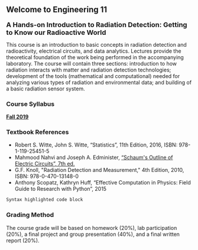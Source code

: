 ## Welcome to Engineering 11
**<font size="+1"> A Hands-on Introduction to Radiation Detection: Getting to Know our Radioactive World</font>**

This course is an introduction to basic concepts in radiation detection and radioactivity, electrical circuits, and data analytics. Lectures provide the theoretical foundation of the work being performed in the accompanying laboratory. The course will contain three sections: introduction to how radiation interacts with matter and radiation detection technologies; development of the tools (mathematical and computational) needed for analyzing various types of radiation and environmental data; and building of a basic radiation sensor system.

### Course Syllabus

[**Fall 2019**](syllabus_2019.html)

### Textbook References
- Robert S. Witte, John S. Witte, “Statistics”, 11th Edition, 2016, ISBN: 978-1-119-25451-5
- Mahmood Nahvi and Joseph A. Edminister, [“Schaum's Outline of Electric Circuits”, 7th ed.](https://www.accessengineeringlibrary.com/browse/schaums-outline-of-electric-circuits-seventh-edition)
- G.F. Knoll, "Radiation Detection and Measurement," 4th Edition, 2010, ISBN: 978-0-470-13148-0
- Anthony Scopatz, Kathryn Huff, “Effective Computation in Physics: Field Guide to Research with Python”, 2015


```markdown
Syntax highlighted code block
```


### Grading Method

The course grade will be based on homework (20%), lab participation (20%), a final project and group presentation (40%), and a final written report (20%).

